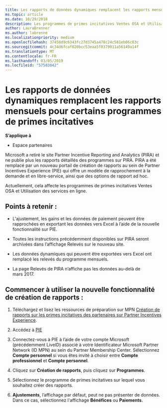 ```yaml
---
title: Les rapports de données dynamiques remplacent les rapports mensuels pour certains programmes de primes incitatives | Espace partenaires
ms.topic: article
ms.date: 10/29/2018
description: Les programmes de primes incitatives Ventes OSA et Utilisation des services en ligne peuvent désormais obtenir des rapports de données dynamiques.
author: LauraBrenner
ms.author: labrenne
ms.localizationpriority: medium
ms.openlocfilehash: 37458d9c6343fc27d3745a478c24c581eb06c03c
ms.sourcegitcommit: 4c34d6fcaf020bcc53eaa5f0379011a56149a14f
ms.translationtype: MT
ms.contentlocale: fr-FR
ms.lasthandoff: 03/05/2019
ms.locfileid: "57583842"
---
```

# <a name="live-data-reporting-replaces-monthly-reporting-for-some-incentives-programs"></a>Les rapports de données dynamiques remplacent les rapports mensuels pour certains programmes de primes incitatives

**S’applique à**

-  Espace partenaires

Microsoft a retiré le site Partner Incentive Reporting and Analytics (PIRA) et ne publie plus les rapports détaillés des programmes sur PIRA. PIRA a été remplacé par un nouveau portail de création de rapports au sein de Partner Incentives Experience (PIE) qui offre un modèle de rapprochement à la demande et en libre-service, ainsi que des options de rapport ad hoc. 

Actuellement, cela affecte les programmes de primes incitatives Ventes OSA et Utilisation des services en ligne.

## <a name="things-to-remember"></a>Points à retenir : 

- L'ajustement, les gains et les données de paiement peuvent être rapprochées en exportant les données vers Excel à l’aide de la nouvelle fonctionnalité sur PIE.

- Toutes les instructions précédemment disponibles sur PIRA seront archivées dans l’affichage Relevés sur le nouveau site. 

- Les données dynamiques qui peuvent être exportées vers Excel ont remplacé les relevés du programme mensuels.

- La page Relevés de PIRA n’affiche pas les données au-delà de mars 2017.
 
## <a name="start-using-the-new-reporting-functionality"></a>Commencer à utiliser la nouvelle fonctionnalité de création de rapports : 

1. Téléchargez et lisez les ressources de préparation sur MPN [Création de rapports sur les primes incitatives des partenaires sur Partner Incentives Experience](https://aka.ms/osareadiness ).

2. Accédez à [PIE](https://partnerincentives.microsoft.com/)

3. Connectez-vous à PIE à l’aide de votre compte Microsoft (précédemment LiveID) associé à votre Identificateur Microsoft Partner Network (ID MPN) au sein du Partner Membership Center. Sélectionnez **Compte personnel** si vous êtes invité à choisir entre **Compte professionnel** et **Compte personnel**.

4. Cliquez sur **Création de rapports**, puis cliquez sur **Programmes**. 

5. Sélectionnez le programme de primes incitatives sur lequel vous souhaitez créer des rapports. 

6. **Ajustements**, l’affichage par défaut, peut ne pas présenter de données.  Dans ce cas, sélectionnez l'affichage **Bénéfices** ou **Paiements**.


 

 



